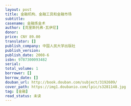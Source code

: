 ```yaml
---
layout: post
title: 金融机构、金融工具和金融市场
subtitle: 
casename: 金融炼金术
author: [克里斯托弗·瓦伊尼]
donor: 
price: CNY 89.00
translator: []
publish_company: 中国人民大学出版社
publish_version: 
publish_date: 2008-6
isbn: 9787300093482
serial: 
total_volume: 1
borrower: []
borrow_date: []
douban_url: http://book.douban.com/subject/3192609/
cover_path: https://img1.doubanio.com/lpic/s3281148.jpg
tag: [金融]
read_status: 未读
---
```


